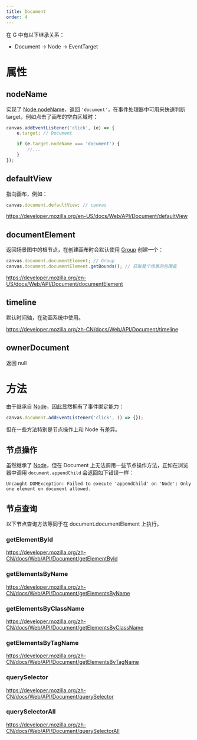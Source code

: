 ```yaml
---
title: Document
order: 4
---
```


在 G 中有以下继承关系：

-   Document -> Node -> EventTarget

# 属性

## nodeName

实现了 [Node.nodeName](/zh/docs/api/builtin-objects/node#nodename)，返回 `'document'`，在事件处理器中可用来快速判断 target，例如点击了画布的空白区域时：

```js
canvas.addEventListener('click', (e) => {
    e.target; // Document

    if (e.target.nodeName === 'document') {
        //...
    }
});
```

## defaultView

指向画布，例如：

```js
canvas.document.defaultView; // canvas
```

https://developer.mozilla.org/en-US/docs/Web/API/Document/defaultView

## documentElement

返回场景图中的根节点，在创建画布时会默认使用 [Group](/zh/docs/api/basic/group) 创建一个：

```js
canvas.document.documentElement; // Group
canvas.document.documentElement.getBounds(); // 获取整个场景的包围盒
```

https://developer.mozilla.org/en-US/docs/Web/API/Document/documentElement

## timeline

默认时间轴，在动画系统中使用。

https://developer.mozilla.org/zh-CN/docs/Web/API/Document/timeline

## ownerDocument

返回 null

# 方法

由于继承自 [Node](/zh/docs/api/builtin-objects/node)，因此显然拥有了事件绑定能力：

```js
canvas.document.addEventListener('click', () => {});
```

但在一些方法特别是节点操作上和 Node 有差异。

## 节点操作

虽然继承了 [Node](/zh/docs/api/builtin-objects/node)，但在 Document 上无法调用一些节点操作方法，正如在浏览器中调用 `document.appendChild` 会返回如下错误一样：

```
Uncaught DOMException: Failed to execute 'appendChild' on 'Node': Only one element on document allowed.
```

## 节点查询

以下节点查询方法等同于在 document.documentElement 上执行。

### getElementById

https://developer.mozilla.org/zh-CN/docs/Web/API/Document/getElementById

### getElementsByName

https://developer.mozilla.org/zh-CN/docs/Web/API/Document/getElementsByName

### getElementsByClassName

https://developer.mozilla.org/zh-CN/docs/Web/API/Document/getElementsByClassName

### getElementsByTagName

https://developer.mozilla.org/zh-CN/docs/Web/API/Document/getElementsByTagName

### querySelector

https://developer.mozilla.org/zh-CN/docs/Web/API/Document/querySelector

### querySelectorAll

https://developer.mozilla.org/zh-CN/docs/Web/API/Document/querySelectorAll
